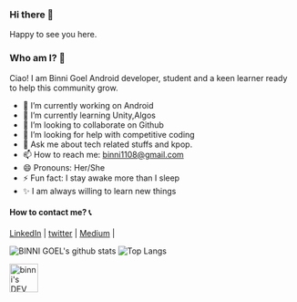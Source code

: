 ### Hi there 👋
 Happy to see you here. 

### Who am I? 🤨
Ciao! I am Binni Goel Android developer, student and a keen learner ready to help this community grow. 

- 🔭 I’m currently working on Android
- 🌱 I’m currently learning Unity,Algos
- 👯 I’m looking to collaborate on Github
- 🤔 I’m looking for help with competitive coding 
- 💬 Ask me about tech related stuffs and kpop.
- 📫 How to reach me: binni1108@gmail.com
- 😄 Pronouns: Her/She
- ⚡ Fun fact: I stay awake more than I sleep 
- ✨ I am always willing to learn new things  

#### How to contact me? 📞
[LinkedIn](https://www.linkedin.com/in/binni-goel/) | [twitter](https://twitter.com/binnigoel_) | [Medium](https://medium.com/@binnigoel) |

![BINNI GOEL's github stats](https://github-readme-stats.vercel.app/api?username=binni1108&show_icons=true&theme=monokai)
![Top Langs](https://github-readme-stats.vercel.app/api/top-langs/?username=binni1108&theme=radical&layout=compact) 


<a href="https://dev.to/binni1108">
  <img src="https://d2fltix0v2e0sb.cloudfront.net/dev-badge.svg" alt="binni's DEV Profile" height="50" width="50">
</a>
        
